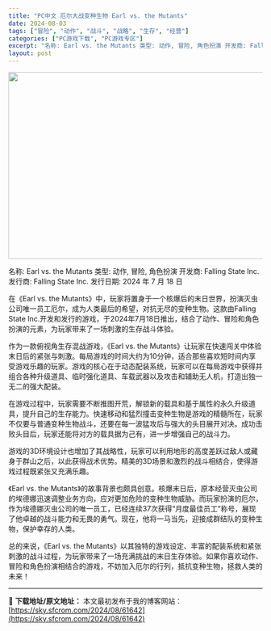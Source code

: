 ```yaml
---
title: "PC中文 厄尔大战变种生物 Earl vs. the Mutants"
date: 2024-08-03
tags: ["冒险", "动作", "战斗", "战略", "生存", "经营"]
categories: ["PC游戏下载", "PC游戏专区"]
excerpt: "名称: Earl vs. the Mutants 类型: 动作, 冒险, 角色扮演 开发商: Falling State Inc. 发行商: Falling State Inc. 发行日期: 2024 年 7 月 18 日 在《Earl vs. the Mutants》中，玩家将置身于一个核爆后的末&hellip;"
layout: post
---
```


<img class="aligncenter size-full wp-image-61643" src="https://sky.sfcrom.com/wp-content/uploads/2024/08/202408031038517.webp" alt="" width="660" height="370" />

名称: Earl vs. the Mutants
类型: 动作, 冒险, 角色扮演
开发商: Falling State Inc.
发行商: Falling State Inc.
发行日期: 2024 年 7 月 18 日

在《Earl vs. the Mutants》中，玩家将置身于一个核爆后的末日世界，扮演灭虫公司唯一员工厄尔，成为人类最后的希望，对抗无尽的变种生物。这款由Falling State Inc.开发和发行的游戏，于2024年7月18日推出，结合了动作、冒险和角色扮演的元素，为玩家带来了一场刺激的生存战斗体验。

作为一款俯视角生存混战游戏，《Earl vs. the Mutants》让玩家在快速闯关中体验末日后的紧张与刺激。每局游戏的时间大约为10分钟，适合那些喜欢短时间内享受游戏乐趣的玩家。游戏的核心在于动态配装系统，玩家可以在每局游戏中获得并组合各种升级道具、临时强化道具、车载武器以及攻击和辅助无人机，打造出独一无二的强大配装。

在游戏过程中，玩家需要不断推图开荒，解锁新的载具和基于属性的永久升级道具，提升自己的生存能力。快速移动和猛烈撞击变种生物是游戏的精髓所在，玩家不仅要与普通变种生物战斗，还要在每一波猛攻后与强大的头目展开对决。成功击败头目后，玩家还能将对方的载具据为己有，进一步增强自己的战斗力。

游戏的3D环境设计也增加了其战略性，玩家可以利用地形的高度差跃过敌人或藏身于群山之后，以此获得战术优势。精美的3D场景和激烈的战斗相结合，使得游戏过程既紧张又充满乐趣。

《Earl vs. the Mutants》的故事背景也颇具创意。核爆末日后，原本经营灭虫公司的埃德娜迅速调整业务方向，应对更加危险的变种生物威胁。而玩家扮演的厄尔，作为埃德娜灭虫公司的唯一员工，已经连续37次获得“月度最佳员工”称号，展现了他卓越的战斗能力和无畏的勇气。现在，他将一马当先，迎接成群结队的变种生物，保护幸存的人类。

总的来说，《Earl vs. the Mutants》以其独特的游戏设定、丰富的配装系统和紧张刺激的战斗过程，为玩家带来了一场充满挑战的末日生存体验。如果你喜欢动作、冒险和角色扮演相结合的游戏，不妨加入厄尔的行列，抵抗变种生物，拯救人类的未来！

---
📖 **下载地址/原文地址：** 本文最初发布于我的博客网站：[https://sky.sfcrom.com/2024/08/61642](https://sky.sfcrom.com/2024/08/61642)
